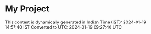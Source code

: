 # My Project

This content is dynamically generated in Indian Time (IST): 2024-01-19 14:57:40 IST
Converted to UTC: 2024-01-19 09:27:40 UTC

